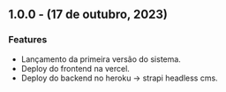 ## 1.0.0 - (17 de outubro, 2023)

### Features

- Lançamento da primeira versão do sistema.
- Deploy do frontend na vercel.
- Deploy do backend no heroku -> strapi headless cms.
